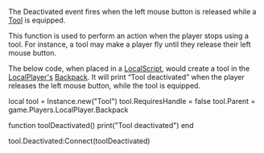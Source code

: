 The Deactivated event fires when the left mouse button is released while a [Tool](https://developer.roblox.com/en-us/api-reference/class/Tool) is equipped.

This function is used to perform an action when the player stops using a tool. For instance, a tool may make a player fly until they release their left mouse button.

The below code, when placed in a [LocalScript](https://developer.roblox.com/en-us/api-reference/class/LocalScript), would create a tool in the [LocalPlayer's](https://developer.roblox.com/en-us/api-reference/property/Players/LocalPlayer) [Backpack](https://developer.roblox.com/en-us/api-reference/class/Backpack). It will print “Tool deactivated” when the player releases the left mouse button, while the tool is equipped.

local tool = Instance.new("Tool")
tool.RequiresHandle = false
tool.Parent = game.Players.LocalPlayer.Backpack
 
function toolDeactivated()
    print("Tool deactivated")
end
 
tool.Deactivated:Connect(toolDeactivated)